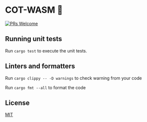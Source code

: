 # COT-WASM 👋

[![PRs Welcome](https://img.shields.io/badge/PRs-welcome-brightgreen.svg?style=flat-square)](http://makeapullrequest.com)

## Running unit tests

Run `cargo test` to execute the unit tests.

## Linters and formatters

Run `cargo clippy -- -D warnings` to check warning from your code

Run `cargo fmt --all` to format the code

## License

[MIT](LICENSE)
